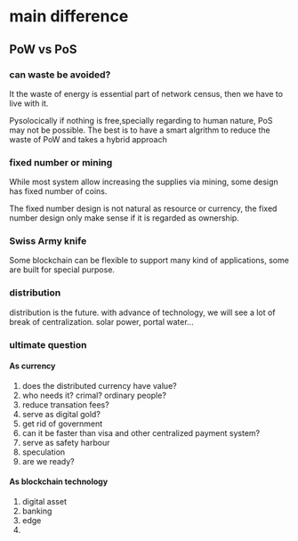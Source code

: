 # main difference

## PoW vs PoS
### can waste be avoided?

It the waste of energy is essential part of network census, then we have to live with it. 

Pysolocically if nothing is free,specially regarding to human nature, PoS may not be possible. The best is to have a smart algrithm to reduce the waste of PoW and takes a hybrid approach

### fixed number or mining

While most system allow increasing the supplies via mining, some design has fixed number of coins. 

The fixed number design is not natural as resource or currency, the fixed number design only make sense if it is regarded as ownership.

### Swiss Army knife

Some blockchain can be flexible to support many kind of applications, some are built for special purpose. 

### distribution

distribution is the future. with advance of technology, we will see a lot of break of centralization. solar power, portal water...


### ultimate question

#### As currency

1. does the distributed currency have value? 
2. who needs it? crimal? ordinary people?
3. reduce transation fees? 
4. serve as digital gold?
5. get rid of government
6. can it be faster than visa and other centralized payment system?
7. serve as safety harbour
8. speculation
9. are we ready?

#### As blockchain technology

1. digital asset
2. banking
3. edge
4. 